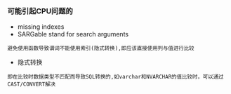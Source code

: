 ### 可能引起CPU问题的

+ missing indexes
+ SARGable stand for search arguments
```
避免使用函数导致谓词不能使用索引(隐式转换),即应该直接使用列与值进行比较
```
+ 隐式转换
```
即在比较时数据类型不匹配而导致SQL转换的,如varchar和NVARCHAR的值比较时，可以通过CAST/CONVERT解决

```
